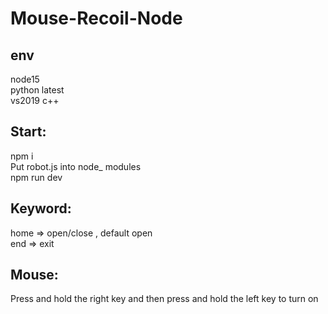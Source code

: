# Mouse-Recoil-Node
## env <br>
node15 <br>
python latest <br>
vs2019 c++
## Start: <br>
npm i<br>
Put robot.js into node_ modules<br>
npm run dev
## Keyword: <br>
home => open/close , default open<br>
end => exit
## Mouse: <br>
Press and hold the right key and then press and hold the left key to turn on


